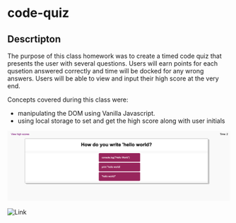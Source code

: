 # code-quiz

## Descrtipton

The purpose of this class homework was to create a timed code quiz that presents the user with several questions. Users will earn points for each qusetion answered correctly and time will be docked for any wrong answers. Users will be able to view and input their high score at the very end. 

Concepts covered during this class were: 
- manipulating the DOM using Vanilla Javascript. 
- using local storage to set and get the high score along with user initials

![Picture](img.png)

![Link](https://hiclarence.github.io/code-quiz)
